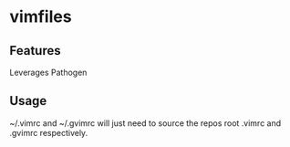 vimfiles
========

Features
---------
Leverages Pathogen

Usage
-----
~/.vimrc and ~/.gvimrc will just need to source the repos root .vimrc and
.gvimrc respectively.


